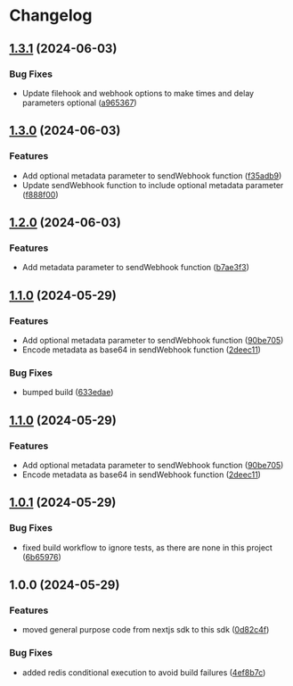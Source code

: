 # Changelog

## [1.3.1](https://github.com/flowcore-io/library-sdk-transformer-core-ts/compare/v1.3.0...v1.3.1) (2024-06-03)


### Bug Fixes

* Update filehook and webhook options to make times and delay parameters optional ([a965367](https://github.com/flowcore-io/library-sdk-transformer-core-ts/commit/a965367b7f584bf625cb35552984e92a754edd5f))

## [1.3.0](https://github.com/flowcore-io/library-sdk-transformer-core-ts/compare/v1.2.0...v1.3.0) (2024-06-03)


### Features

* Add optional metadata parameter to sendWebhook function ([f35adb9](https://github.com/flowcore-io/library-sdk-transformer-core-ts/commit/f35adb9b537d9d568f2f0e7d25d381e18ccc2f62))
* Update sendWebhook function to include optional metadata parameter ([f888f00](https://github.com/flowcore-io/library-sdk-transformer-core-ts/commit/f888f00cbe143e5d21cd7fb237dc1d9e65dad203))

## [1.2.0](https://github.com/flowcore-io/library-sdk-transformer-core-ts/compare/v1.1.0...v1.2.0) (2024-06-03)


### Features

* Add metadata parameter to sendWebhook function ([b7ae3f3](https://github.com/flowcore-io/library-sdk-transformer-core-ts/commit/b7ae3f3e30504eb2a28aded481e2485b2d184d44))

## [1.1.0](https://github.com/flowcore-io/library-sdk-transformer-core-ts/compare/v1.0.1...v1.1.0) (2024-05-29)


### Features

* Add optional metadata parameter to sendWebhook function ([90be705](https://github.com/flowcore-io/library-sdk-transformer-core-ts/commit/90be7058273e8dc2e3cb7d36d062b96bc572dc57))
* Encode metadata as base64 in sendWebhook function ([2deec11](https://github.com/flowcore-io/library-sdk-transformer-core-ts/commit/2deec11f01c901a09b39db45a045bc948e3b2100))


### Bug Fixes

* bumped build ([633edae](https://github.com/flowcore-io/library-sdk-transformer-core-ts/commit/633edae79ad14678de81addbec9538d48ac4de64))

## [1.1.0](https://github.com/flowcore-io/library-sdk-transformer-core-ts/compare/v1.0.1...v1.1.0) (2024-05-29)



### Features

* Add optional metadata parameter to sendWebhook function ([90be705](https://github.com/flowcore-io/library-sdk-transformer-core-ts/commit/90be7058273e8dc2e3cb7d36d062b96bc572dc57))
* Encode metadata as base64 in sendWebhook function ([2deec11](https://github.com/flowcore-io/library-sdk-transformer-core-ts/commit/2deec11f01c901a09b39db45a045bc948e3b2100))

## [1.0.1](https://github.com/flowcore-io/library-sdk-transformer-core-ts/compare/v1.0.0...v1.0.1) (2024-05-29)


### Bug Fixes

* fixed build workflow to ignore tests, as there are none in this project ([6b65976](https://github.com/flowcore-io/library-sdk-transformer-core-ts/commit/6b65976aedb857381fca9c97d9490d370b975ab5))

## 1.0.0 (2024-05-29)


### Features

* moved general purpose code from nextjs sdk to this sdk ([0d82c4f](https://github.com/flowcore-io/library-sdk-transformer-core-ts/commit/0d82c4fb33be6214a20a55ef7e535e5a90bbbd2a))


### Bug Fixes

* added redis conditional execution to avoid build failures ([4ef8b7c](https://github.com/flowcore-io/library-sdk-transformer-core-ts/commit/4ef8b7c1e445b3fd6b248132beeb896d6c442785))

